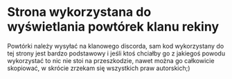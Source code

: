 <h1>Strona wykorzystana do wyświetlania powtórek klanu rekiny</h1>
Powtórki należy wysyłać na klanowego discorda, sam kod wykorzystany do tej strony jest bardzo podstawowy i jeśli ktoś chciałby go z jakiegoś powodu wykorzystać to nic nie stoi na przeszkodzie, nawet można go całkowicie skopiować, w skrócie zrzekam się wszystkich praw autorskich;)
